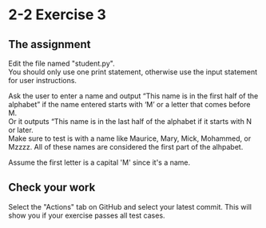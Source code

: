 # 2-2 Exercise 3

## The assignment
Edit the file named "student.py".  
You should only use one print statement, otherwise use the input statement for user instructions.  
  
Ask the user to enter a name and output  “This name is in the first half of the alphabet” if the name entered starts with ‘M’ or a letter that comes before M.  
Or it outputs “This name is in the last half of the alphabet if it starts with N or later.  
Make sure to test is with a name like Maurice, Mary, Mick, Mohammed, or Mzzzz. All of these names are considered the first part of the alhpabet.  
  
Assume the first letter is a capital 'M' since it's a name.
  

## Check your work
Select the "Actions" tab on GitHub and select your latest commit. This will show you if your exercise passes all test cases.
